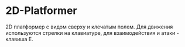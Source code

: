 # 2D-Platformer

2D платформер с видом сверху и клечатым полем. 
Для движения используются стрелки на клавиатуре, для взаимодействия и атаки - клавиша E.

